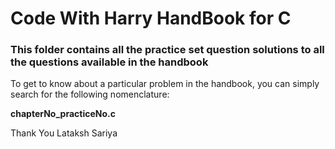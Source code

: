 # Code With Harry HandBook for C

### This folder contains all the practice set question solutions to all the questions available in the handbook

To get to know about a particular problem in the handbook, you can simply search for the following nomenclature:

**chapterNo_practiceNo.c**

Thank You
Lataksh Sariya
